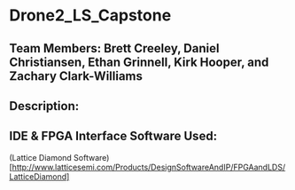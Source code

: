 # Drone2_LS_Capstone
## Team Members: Brett Creeley, Daniel Christiansen, Ethan Grinnell, Kirk Hooper, and Zachary Clark-Williams

## Description:

## IDE & FPGA Interface Software Used:
  (Lattice Diamond Software)[http://www.latticesemi.com/Products/DesignSoftwareAndIP/FPGAandLDS/LatticeDiamond]<br>

